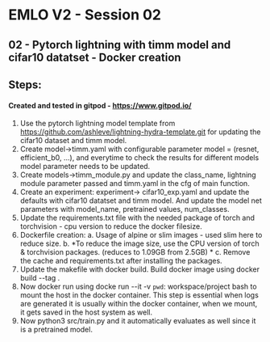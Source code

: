# EMLO V2 - Session 02

## 02 - Pytorch lightning with timm model and cifar10 datatset - Docker creation

## Steps:

#### Created and tested in gitpod - https://www.gitpod.io/ 

1. Use the pytorch lightning model template from https://github.com/ashleve/lightning-hydra-template.git for updating the cifar10 dataset and timm model.
2. Create model->timm.yaml with configurable parameter model = (resnet, efficient_b0, ...), and everytime to check the results for different models model parameter needs to be updated.
3. Create models->timm_module.py and update the class_name, lightning module parameter passed and timm.yaml in the cfg of main function.
4. Create an experiment: experiment-> cifar10_exp.yaml and update the defaults with cifar10 datatset and timm model. And update the model net parameters with model_name, pretrained values, num_classes.
5. Update the requirements.txt file with the needed package of torch and torchvision - cpu version to reduce the docker filesize.
6. Dockerfile creation: 
    a. Usage of alpine or slim images - used slim here to reduce size. 
    b. *To reduce the image size, use the CPU version of torch & torchvision packages. (reduces to 1.09GB from 2.5GB) *
    c. Remove the cache and requirements.txt after installing the packages.
7. Update the makefile with docker build. Build docker image using docker build --tag <imagename>.
8. Now docker run using docke run --it -v `pwd`: workspace/project <imagename> bash to mount the host in the docker container. This step is essential when logs are generated it is usually within the docker container, when we mount, it gets saved in the host system as well.
9. Now python3 src/train.py and it automatically evaluates as well since it is a pretrained model.


